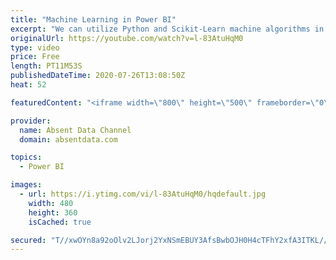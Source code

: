 ```yaml
---
title: "Machine Learning in Power BI"
excerpt: "We can utilize Python and Scikit-Learn machine algorithms in Power with the Run Script option. In this example we will do churn analysis using an classification with the Logistic Regression package from Scikit_learn.  Check me out on LinkedIn   https://www.linkedin.com/in/gaelimholland"
originalUrl: https://youtube.com/watch?v=l-83AtuHqM0
type: video
price: Free
length: PT11M53S
publishedDateTime: 2020-07-26T13:08:50Z
heat: 52

featuredContent: "<iframe width=\"800\" height=\"500\" frameborder=\"0\" src=\"https://www.youtube.com/embed/l-83AtuHqM0\" allow=\"accelerometer; autoplay; encrypted-media; gyroscope; picture-in-picture\" allowfullscreen></iframe>"

provider:
  name: Absent Data Channel
  domain: absentdata.com

topics:
  - Power BI

images:
  - url: https://i.ytimg.com/vi/l-83AtuHqM0/hqdefault.jpg
    width: 480
    height: 360
    isCached: true

secured: "T//xwOYn8a92oOlv2LJorj2YxNSmEBUY3AfsBwbOJH0H4cTFhY2xfA3ITKL//DNoervf5JQznqBn9xMTSwq0bD763U9jn9nn8PQibaFfM8i8b+MzyMYPRtNsJgiQbIU3dTw2TcIlk/s0m+mAT1kXke/1JgJ/ZoSLCrylao4Q6t+H0HcPyrvfD00LjYcvOIzy0mEiDw9Rm788n+xdLvMJBT50a4mZO3eZsCC2UnbXiIT4+VcNdU/+5Gikvad6fcDw5Miy8Q3QJGDU+yY+N8Eepv34t5vhxpvVCqoKofpWsijsodFMxcL6X72aGIVfh+TvKGlw3b0lIwndysX48Bf3/OwnSOOO1Ua/8S5AQAr7puYhd2t2qRAq13Yf9a5Agwp2pjpm9ImS2/WGHZEaNNe1IHJ2eKeqLB9wOfxpC+iFDaU=;6iPuAGvUPZQ2ncPeEZZoNw=="
---
```


